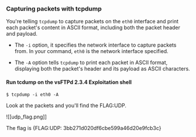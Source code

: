 ### Capturing packets with tcpdump


You're telling `tcpdump` to capture packets on the `eth0` interface and print each packet's content in ASCII format, including both the packet header and payload.

- The `-i` option, it specifies the network interface to capture packets from. In your command, `eth0` is the network interface specified.

- The `-A` option tells `tcpdump` to print each packet in ASCII format, displaying both the packet's header and its payload as ASCII characters.

#### Run tcdump on the vsFTPd 2.3.4 Exploitation shell

```
$ tcpdump -i eth0 -A

```

Look at the packets and you'll find the FLAG:UDP.

![[udp_flag.png]]

The flag is {FLAG:UDP: 3bb271d020df6cbe599a46d20e9fcb3c}
